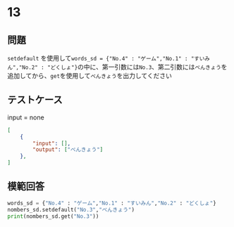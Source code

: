 # 13
## 問題

`setdefault` を使用して`words_sd = {"No.4" : "ゲーム","No.1" : "すいみん","No.2" : "どくしょ"}`の中に、第一引数には`No.3`、第二引数には`べんきょう`を追加してから、`get`を使用して`べんきょう`を出力してください
## テストケース
input = none
```json
[
	{
		"input": [],
		"output": ["べんきょう"]
  	},
]
```

## 模範回答
```python
words_sd = {"No.4" : "ゲーム","No.1" : "すいみん","No.2" : "どくしょ"}
nombers_sd.setdefault("No.3","べんきょう")
print(nombers_sd.get("No.3"))
```